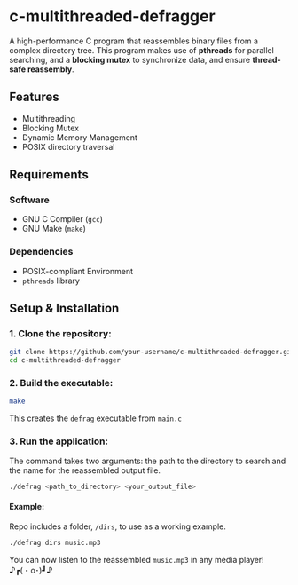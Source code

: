 # c-multithreaded-defragger
A high-performance C program that reassembles binary files from a complex directory tree. This program makes use of **pthreads** for parallel searching, and a **blocking mutex** to synchronize data, and ensure **thread-safe reassembly**.

## Features
* Multithreading
* Blocking Mutex
* Dynamic Memory Management
* POSIX directory traversal

## Requirements

### Software
* GNU C Compiler (`gcc`)
* GNU Make (`make`)

### Dependencies
* POSIX-compliant Environment
* `pthreads` library

## Setup & Installation
### 1. Clone the repository:
``` bash
git clone https://github.com/your-username/c-multithreaded-defragger.git
cd c-multithreaded-defragger
```
### 2. Build the executable:
``` bash
make
```
This creates the `defrag` executable from `main.c`
### 3. Run the application:
The command takes two arguments: the path to the directory to search and the name for the reassembled output file.
``` bash
./defrag <path_to_directory> <your_output_file>
```
#### Example:
Repo includes a folder, `/dirs`, to use as a working example.
``` bash
./defrag dirs music.mp3
```
You can now listen to the reassembled `music.mp3` in any media player!  
♪┏(・o･)┛♪